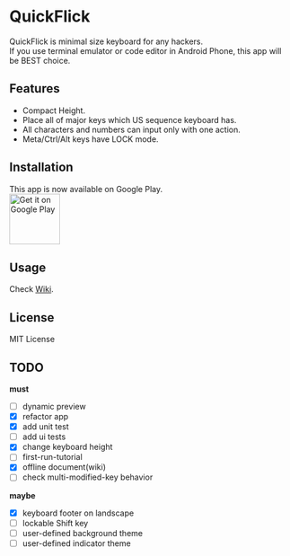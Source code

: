 # QuickFlick

QuickFlick is minimal size keyboard for any hackers.  
If you use terminal emulator or code editor in Android Phone, this app will be BEST choice.

## Features
* Compact Height.
* Place all of major keys which US sequence keyboard has.
* All characters and numbers can input only with one action.
* Meta/Ctrl/Alt keys have LOCK mode.

## Installation
This app is now available on Google Play.  
<a href='https://play.google.com/store/apps/details?id=com.rkbk60.quickflick&pcampaignid=MKT-Other-global-all-co-prtnr-py-PartBadge-Mar2515-1'><img alt='Get it on Google Play' src='https://play.google.com/intl/en_us/badges/images/generic/en_badge_web_generic.png' height='90px' style='max-width=100%;'/></a>

## Usage
Check [Wiki](https://github.com/rkbk60/QuickFlick/wiki/).

## License
MIT License

## TODO
**must**
* [ ] dynamic preview
* [x] refactor app
* [x] add unit test
* [ ] add ui tests
* [x] change keyboard height
* [ ] first-run-tutorial
* [x] offline document(wiki)
* [ ] check multi-modified-key behavior

**maybe**
* [x] keyboard footer on landscape
* [ ] lockable Shift key
* [ ] user-defined background theme
* [ ] user-defined indicator theme
